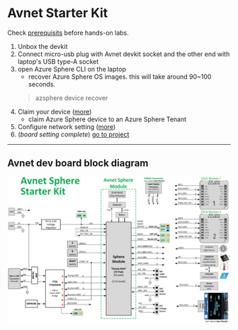# Avnet Starter Kit
Check [prerequisits](./prerequisites.md) before hands-on labs.
1. Unbox the devkit
2. Connect micro-usb plug with Avnet devkit socket and the other end with laptop's USB type-A socket
3. open Azure Sphere CLI on the laptop
    - recover Azure Sphere OS images. this will take around 90~100 seconds.
    > azsphere device recover
4. Claim your device ([more](https://docs.microsoft.com/en-us/azure-sphere/install/claim-device?tabs=cliv1))
    - claim Azure Sphere device to an Azure Sphere Tenant
5. Configure network setting ([more](https://docs.microsoft.com/en-us/azure-sphere/install/configure-wifi))
6. (*board setting complete*) [go to project](./avnet-lab-azureiot.md)

---
## Avnet dev board block diagram
![](./images/avnet-blockdiagram.jpg)